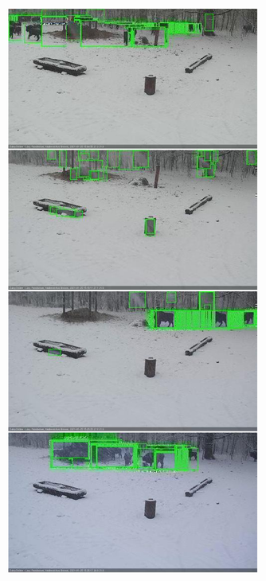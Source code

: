 ![20210125-150445-151451](in2/20210125/20210125-150445-151451_0_.jpg)
![20210125-151457-152504](in2/20210125/20210125-151457-152504_0_.jpg)
![20210125-152510-153516](in2/20210125/20210125-152510-153516_0_.jpg)
![20210125-153522-154529](in2/20210125/20210125-153522-154529_0_.jpg)

